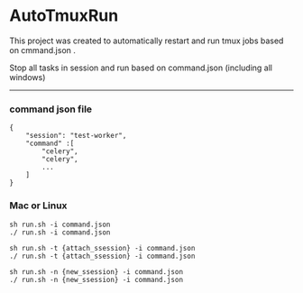 # AutoTmuxRun

This project was created to automatically restart and run tmux jobs based on cmmand.json .


Stop all tasks in session and run based on command.json (including all windows)

----

### command json file 
```
{
    "session": "test-worker",
    "command" :[
        "celery", 
        "celery",
        ...
    ]
}
```

### Mac or Linux
```
sh run.sh -i command.json
./ run.sh -i command.json
```
```
sh run.sh -t {attach_ssession} -i command.json
./ run.sh -t {attach_ssession} -i command.json
```
```
sh run.sh -n {new_ssession} -i command.json
./ run.sh -n {new_ssession} -i command.json
```
